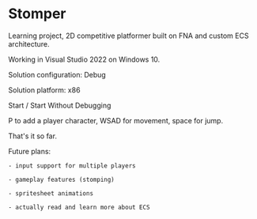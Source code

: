 # Stomper
Learning project, 2D competitive platformer built on FNA and custom ECS architecture.

Working in Visual Studio 2022 on Windows 10.

Solution configuration: Debug

Solution platform: x86



Start / Start Without Debugging

P to add a player character, WSAD for movement, space for jump.

That's it so far.



Future plans:

    - input support for multiple players

    - gameplay features (stomping)

    - spritesheet animations

    - actually read and learn more about ECS
